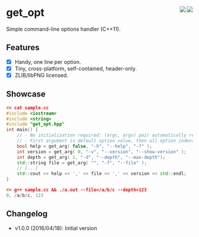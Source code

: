 get_opt <a href="https://travis-ci.org/r-lyeh/get_opt"><img src="https://api.travis-ci.org/r-lyeh/get_opt.svg?branch=master" align="right" /></a><a href="LICENSE"><img src="https://img.shields.io/badge/license-zlib/libpng-blue.svg" align="right" /></a>
====

Simple command-line options handler (C++11).

## Features 
- [x] Handy, one line per option.
- [x] Tiny, cross-platform, self-contained, header-only.
- [x] ZLIB/libPNG licensed.

## Showcase
```c++
#> cat sample.cc
#include <iostream>
#include <string>
#include "get_opt.hpp"
int main() {
	// - No initialization required: (argc, argv) pair automatically retrieved.
	// - First argument is default option value, then all option indentifiers follow.
    bool help = get_arg( false, "-h", "--help", "-?" );
    int version = get_arg( 0, "-v", "--version", "--show-version" );
    int depth = get_arg( 1, "-d", "--depth", "--max-depth");
    std::string file = get_arg( "", "-f", "--file" );
    // [...]
    std::cout << help << ',' << file << ',' << version << std::endl;
}

#> g++ sample.cc && ./a.out --file=/a/b/c --depth=123
0, /a/b/c, 123
```

## Changelog
- v1.0.0 (2016/04/18): Initial version
